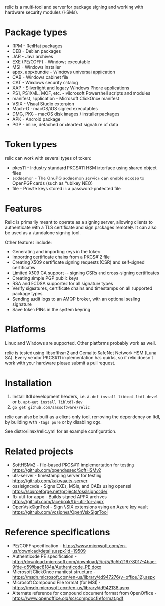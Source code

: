 relic is a multi-tool and server for package signing and working with hardware security modules (HSMs).

# Package types
* RPM - RedHat packages
* DEB - Debian packages
* JAR - Java archives
* EXE (PE/COFF) - Windows executable
* MSI - Windows installer
* appx, appxbundle - Windows universal application
* CAB - Windows cabinet file
* CAT - Windows security catalog
* XAP - Silverlight and legacy Windows Phone applications
* PS1, PS1XML, MOF, etc. - Microsoft Powershell scripts and modules
* manifest, application - Microsoft ClickOnce manifest
* VSIX - Visual Studio extension
* Mach-O - macOS/iOS signed executables
* DMG, PKG - macOS disk images / installer packages
* APK - Android package
* PGP - inline, detached or cleartext signature of data

# Token types
relic can work with several types of token:

* pkcs11 - Industry standard PKCS#11 HSM interface using shared object files
* scdaemon - The GnuPG scdaemon service can enable access to OpenPGP cards (such as Yubikey NEO)
* file - Private keys stored in a password-protected file

# Features
Relic is primarily meant to operate as a signing server, allowing clients to authenticate with a TLS certificate and sign packages remotely. It can also be used as a standalone signing tool.

Other features include:

* Generating and importing keys in the token
* Importing certificate chains from a PKCS#12 file
* Creating X509 certificate signing requests (CSR) and self-signed certificates
* Limited X509 CA support -- signing CSRs and cross-signing certificates
* Creating simple PGP public keys
* RSA and ECDSA supported for all signature types
* Verify signatures, certificate chains and timestamps on all supported package types
* Sending audit logs to an AMQP broker, with an optional sealing signature
* Save token PINs in the system keyring

# Platforms
Linux and Windows are supported. Other platforms probably work as well.

relic is tested using libsofthsm2 and Gemalto SafeNet Network HSM (Luna SA). Every vendor PKCS#11 implementation has quirks, so if relic doesn't work with your hardware please submit a pull request.

# Installation
1. Install ltdl development headers, i.e.
    a. `dnf install libtool-ltdl-devel` or
    b. `apt-get install libltdl-dev`
2. `go get github.com/sassoftware/relic`

relic can also be built as a client-only tool, removing the dependency on ltdl, by building with `-tags pure` or by disabling cgo.

See distro/linux/relic.yml for an example configuration.

# Related projects
* SoftHSMv2 - file-based PKCS#11 implementation for testing https://github.com/opendnssec/SoftHSMv2
* uts-server - timestamping server for testing https://github.com/kakwa/uts-server
* osslsigncode - Signs EXEs, MSIs, and CABs using openssl https://sourceforge.net/projects/osslsigncode/
* fb-util-for-appx - Builds signed APPX archives https://github.com/facebook/fb-util-for-appx
* OpenVsixSignTool - Sign VSIX extensions using an Azure key vault https://github.com/vcsjones/OpenVsixSignTool

# Reference specifications
* PE/COFF specification - https://www.microsoft.com/en-us/download/details.aspx?id=19509
* Authenticode PE specification - http://download.microsoft.com/download/9/c/5/9c5b2167-8017-4bae-9fde-d599bac8184a/Authenticode_PE.docx
* Microsoft ClickOnce manifest structure - https://msdn.microsoft.com/en-us/library/dd947276(v=office.12).aspx
* Microsoft Compound File format (for MSI) - https://msdn.microsoft.com/en-us/library/dd942138.aspx
* Alternate reference for compound document format from OpenOffice - https://www.openoffice.org/sc/compdocfileformat.pdf
